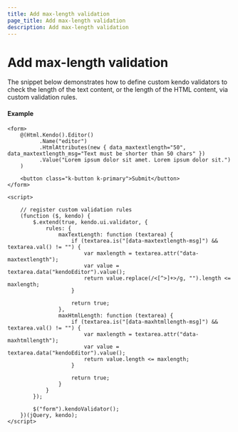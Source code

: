 ```yaml
---
title: Add max-length validation
page_title: Add max-length validation
description: Add max-length validation
---
```


# Add max-length validation

The snippet below demonstrates how to define custom kendo validators to check the length of the text content, or the length of the HTML content, via custom validation rules.

#### Example

    <form>
        @(Html.Kendo().Editor()
              .Name("editor")
              .HtmlAttributes(new { data_maxtextlength="50", data_maxtextlength_msg="Text must be shorter than 50 chars" })
              .Value("Lorem ipsum dolor sit amet. Lorem ipsum dolor sit.")
        )

        <button class="k-button k-primary">Submit</button>
    </form>

    <script>

        // register custom validation rules
        (function ($, kendo) {
            $.extend(true, kendo.ui.validator, {
                rules: {
                    maxTextLength: function (textarea) {
                        if (textarea.is("[data-maxtextlength-msg]") && textarea.val() != "") {
                            var maxlength = textarea.attr("data-maxtextlength");
                            var value = textarea.data("kendoEditor").value();
                            return value.replace(/<[^>]+>/g, "").length <= maxlength;
                        }

                        return true;
                    },
                    maxHtmlLength: function (textarea) {
                        if (textarea.is("[data-maxhtmllength-msg]") && textarea.val() != "") {
                            var maxlength = textarea.attr("data-maxhtmllength");
                            var value = textarea.data("kendoEditor").value();
                            return value.length <= maxlength;
                        }

                        return true;
                    }
                }
            });

            $("form").kendoValidator();
        })(jQuery, kendo);
    </script>

